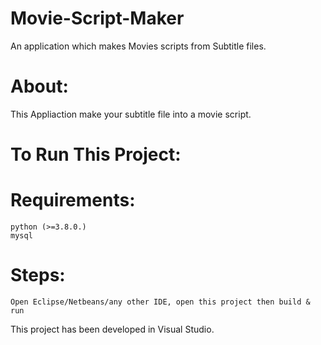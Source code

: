# Movie-Script-Maker
An application which makes Movies scripts from Subtitle files.

# About:
  
  This Appliaction make your subtitle file into a movie script.
 

# To Run This Project:

# Requirements:
 
    python (>=3.8.0.)
    mysql

# Steps:

    Open Eclipse/Netbeans/any other IDE, open this project then build & run
    

This project has been developed in Visual Studio.



